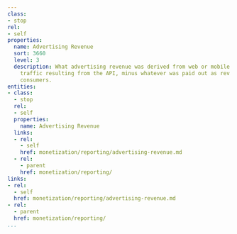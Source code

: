 ```yaml
---
class:
- stop
rel:
- self
properties:
  name: Advertising Revenue
  sort: 3660
  level: 3
  description: What advertising revenue was derived from web or mobile application
    traffic resulting from the API, minus whatever was paid out as rev share to API
    consumers.
entities:
- class:
  - stop
  rel:
  - self
  properties:
    name: Advertising Revenue
  links:
  - rel:
    - self
    href: monetization/reporting/advertising-revenue.md
  - rel:
    - parent
    href: monetization/reporting/
links:
- rel:
  - self
  href: monetization/reporting/advertising-revenue.md
- rel:
  - parent
  href: monetization/reporting/
...
```


